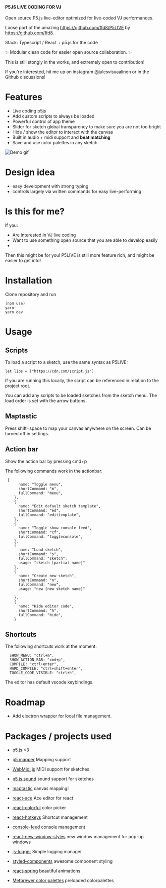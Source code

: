 #### P5JS LIVE CODING FOR VJ

Open source P5.js live-editor optimized for live-coded VJ performances.

Loose port of the amazing https://github.com/ffd8/P5LIVE by https://github.com/ffd8.

Stack: Typescript / React + p5.js for the code

✨ Modular clean code for easier open source collaboration. ✨

This is still stongly in the works, and extremely open to contribution!

If you're interested, hit me up on instagram @julesvisuaalinen or in the Github discussions!

# Features

- Live coding p5js
- Add custom scripts to always be loaded
- Powerful control of app theme
- Slider for sketch global transparency to make sure you are not too bright
- Hide / show the editor to interact with the canvas
- Built in audio + midi support and __beat matching__ 
- Save and use color palettes in any sketch

![Demo gif]([https://user-images.githubusercontent.com/4622905/204109914-fd24d10a-dec3-429e-b5fd-2cc659a28438.gif](https://s9.gifyu.com/images/CleanShot-2022-12-10-at-19.34.12.gif))

# Design idea

- easy development with strong typing
- controls largely via written commands for easy live-performing



# Is this for me?

If you:

- Are interested in VJ live coding
- Want to use something open source that you are able to develop easily
- 

Then this might be for you! P5LIVE is still more feature rich, and might be easier to get into!

# Installation

Clone repository and run

```
(npm use)
yarn
yarn dev
```

# Usage

## Scripts

To load a script to a sketch, use the same syntax as P5LIVE:

`let libs = ["https://cdn.com/script.js"]`

If you are running this locally, the script can be referenced in relation to the project root.

You can add any scripts to be loaded sketches from the sketch menu. The load order is set with the arrow buttons.

## Maptastic

Press shift+space to map your canvas anywhere on the screen. Can be turned off in settings.

## Action bar

Show the action bar by pressing cmd+p

The following commands work in the actionbar:

```
 {
      name: "Toggle menu",
      shortCommand: "m",
      fullCommand: "menu",
    },
    {
      name: "Edit default sketch template",
      shortCommand: "ed",
      fullCommand: "edittemplate",
    },
    {
      name: "Toggle show console feed",
      shortCommand: "cf",
      fullCommand: "toggleconsole",
    },
    {
      name: "Load sketch",
      shortCommand: "s",
      fullCommand: "sketch",
      usage: "sketch [partial name]"
    },
    {
      name: "Create new sketch",
      shortCommand: "n",
      fullCommand: "new",
      usage: "new [new sketch name]"

    },
    {
      name: "Hide editor code",
      shortCommand: "h",
      fullCommand: "hide",
    }
```

## Shortcuts

The following shortcuts work at the moment:

```
  SHOW_MENU: "ctrl+m",
  SHOW_ACTION_BAR: "cmd+p",
  COMPILE: "ctrl+enter",
  HARD_COMPILE: "ctrl+shift+enter",
  TOGGLE_CODE_VISIBLE: "ctrl+h",
```

The editor has default vscode keybindings.

# Roadmap

- Add electron wrapper for local file management.

# Packages / projects used

- [p5.js](https://p5js.org) <3
- [p5.mapper](https://github.com/jdeboi/p5.mapper) Mapping support
- [WebMidi.js](https://github.com/djipco/webmidi) MIDI support for sketches
- [p5.js sound](https://github.com/processing/p5.js-sound) sound support for sketches
- [maptastic](https://github.com/glowbox/maptasticjs) canvas mapping!


- [react-ace](https://www.npmjs.com/package/react-ace) Ace editor for react
- [react-colorful](https://github.com/omgovich/react-colorful) color picker
- [react-hotkeys](https://github.com/greena13/react-hotkeys) Shortcut management
- [console-feed](https://github.com/samdenty/console-feed) console management
- [react-new-window-styles](https://www.npmjs.com/package/react-new-window-styles) new window management for pop-up windows
- [js-logger](https://www.npmjs.com/package/js-logger) Simple logging manager
- [styled-components](https://styled-components.com/) awesome component styling
- [react-spring](https://react-spring.dev/) beautiful animations


- [Metbrewer color palettes](https://github.com/BlakeRMills/MetBrewer) preloaded colorpalettes
